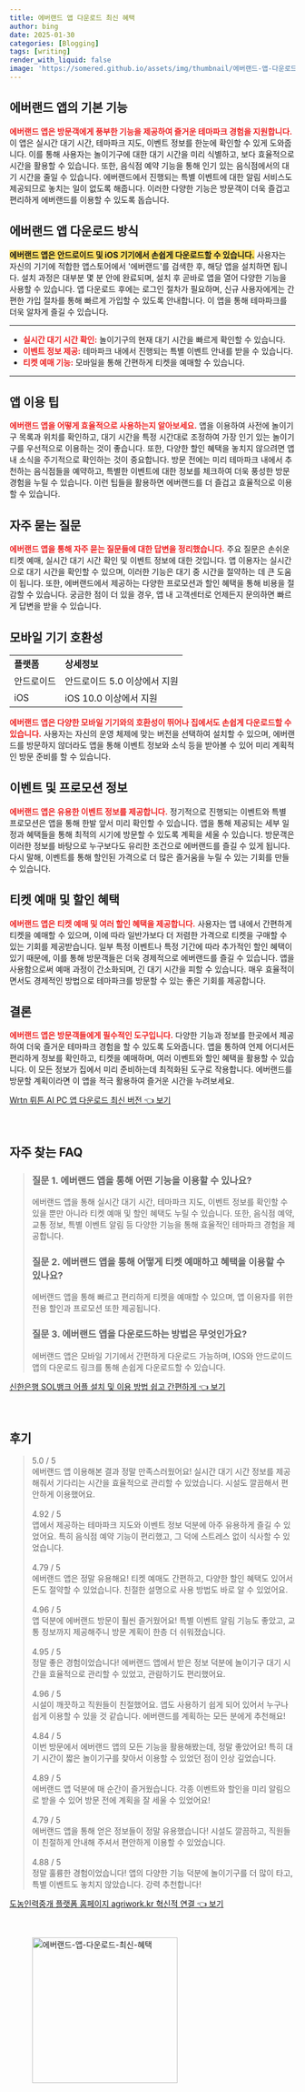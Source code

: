 ```yaml
---
title: 에버랜드 앱 다운로드 최신 혜택
author: bing
date: 2025-01-30
categories: [Blogging]
tags: [writing]
render_with_liquid: false
image: 'https://somered.github.io/assets/img/thumbnail/에버랜드-앱-다운로드-최신-혜택.webp'
---
```



<h2 id='에버랜드_앱의_기본_기능'>에버랜드 앱의 기본 기능</h2>

<p><b><span style="color: #ee2323;">에버랜드 앱은 방문객에게 풍부한 기능을 제공하여 즐거운 테마파크 경험을 지원합니다.</span></b> 이 앱은 실시간 대기 시간, 테마파크 지도, 이벤트 정보를 한눈에 확인할 수 있게 도와줍니다. 이를 통해 사용자는 놀이기구에 대한 대기 시간을 미리 식별하고, 보다 효율적으로 시간을 활용할 수 있습니다. 또한, 음식점 예약 기능을 통해 인기 있는 음식점에서의 대기 시간을 줄일 수 있습니다. 에버랜드에서 진행되는 특별 이벤트에 대한 알림 서비스도 제공되므로 놓치는 일이 없도록 해줍니다. 이러한 다양한 기능은 방문객이 더욱 즐겁고 편리하게 에버랜드를 이용할 수 있도록 돕습니다.</p>

<h2 id='에버랜드_앱다운로드_방식'>에버랜드 앱 다운로드 방식</h2>

<p><b><span style="background-color: #ffe066;">에버랜드 앱은 안드로이드 및 iOS 기기에서 손쉽게 다운로드할 수 있습니다.</span></b> 사용자는 자신의 기기에 적합한 앱스토어에서 '에버랜드'를 검색한 후, 해당 앱을 설치하면 됩니다. 설치 과정은 대부분 몇 분 안에 완료되며, 설치 후 곧바로 앱을 열어 다양한 기능을 사용할 수 있습니다. 앱 다운로드 후에는 로그인 절차가 필요하며, 신규 사용자에게는 간편한 가입 절차를 통해 빠르게 가입할 수 있도록 안내합니다. 이 앱을 통해 테마파크를 더욱 알차게 즐길 수 있습니다.</p>

<hr />

<ul>
    <li><b><span style="color: #ee2323;">실시간 대기 시간 확인:</span></b> 놀이기구의 현재 대기 시간을 빠르게 확인할 수 있습니다.</li>
    <li><b><span style="color: #ee2323;">이벤트 정보 제공:</span></b> 테마파크 내에서 진행되는 특별 이벤트 안내를 받을 수 있습니다.</li>
    <li><b><span style="color: #ee2323;">티켓 예매 기능:</span></b> 모바일을 통해 간편하게 티켓을 예매할 수 있습니다.</li>
</ul>

<hr />

<h2 id='앱_이용_팁'>앱 이용 팁</h2>

<p><b><span style="color: #ee2323;">에버랜드 앱을 어떻게 효율적으로 사용하는지 알아보세요.</span></b> 앱을 이용하여 사전에 놀이기구 목록과 위치를 확인하고, 대기 시간을 특정 시간대로 조정하여 가장 인기 있는 놀이기구를 우선적으로 이용하는 것이 좋습니다. 또한, 다양한 할인 혜택을 놓치지 않으려면 앱 내 소식을 주기적으로 확인하는 것이 중요합니다. 방문 전에는 미리 테마파크 내에서 추천하는 음식점들을 예약하고, 특별한 이벤트에 대한 정보를 체크하여 더욱 풍성한 방문 경험을 누릴 수 있습니다. 이런 팁들을 활용하면 에버랜드를 더 즐겁고 효율적으로 이용할 수 있습니다.</p>

<h2 id='자주_묻는_질문'>자주 묻는 질문</h2>

<p><b><span style="color: #ee2323;">에버랜드 앱을 통해 자주 묻는 질문들에 대한 답변을 정리했습니다.</span></b> 주요 질문은 손쉬운 티켓 예매, 실시간 대기 시간 확인 및 이벤트 정보에 대한 것입니다. 앱 이용자는 실시간으로 대기 시간을 확인할 수 있으며, 이러한 기능은 대기 중 시간을 절약하는 데 큰 도움이 됩니다. 또한, 에버랜드에서 제공하는 다양한 프로모션과 할인 혜택을 통해 비용을 절감할 수 있습니다. 궁금한 점이 더 있을 경우, 앱 내 고객센터로 언제든지 문의하면 빠르게 답변을 받을 수 있습니다.</p>

<h2 id='모바일_기기_호환성'>모바일 기기 호환성</h2>

<table>
    <tr>
        <td><b>플랫폼</b></td>
        <td><b>상세정보</b></td>
    </tr>
    <tr>
        <td>안드로이드</td>
        <td>안드로이드 5.0 이상에서 지원</td>
    </tr>
    <tr>
        <td>iOS</td>
        <td>iOS 10.0 이상에서 지원</td>
    </tr>
</table>

<p><b><span style="color: #ee2323;">에버랜드 앱은 다양한 모바일 기기와의 호환성이 뛰어나 집에서도 손쉽게 다운로드할 수 있습니다.</span></b> 사용자는 자신의 운영 체제에 맞는 버전을 선택하여 설치할 수 있으며, 에버랜드를 방문하지 않더라도 앱을 통해 이벤트 정보와 소식 등을 받아볼 수 있어 미리 계획적인 방문 준비를 할 수 있습니다.</p>

<h2 id='이벤트_및_프로모션_정보'>이벤트 및 프로모션 정보</h2>

<p><b><span style="color: #ee2323;">에버랜드 앱은 유용한 이벤트 정보를 제공합니다.</span></b> 정기적으로 진행되는 이벤트와 특별 프로모션은 앱을 통해 한발 앞서 미리 확인할 수 있습니다. 앱을 통해 제공되는 세부 일정과 혜택들을 통해 최적의 시기에 방문할 수 있도록 계획을 세울 수 있습니다. 방문객은 이러한 정보를 바탕으로 누구보다도 유리한 조건으로 에버랜드를 즐길 수 있게 됩니다. 다시 말해, 이벤트를 통해 할인된 가격으로 더 많은 즐거움을 누릴 수 있는 기회를 만들 수 있습니다.</p>

<h2 id='티켓_예매_및_할인_혜택'>티켓 예매 및 할인 혜택</h2>

<p><b><span style="color: #ee2323;">에버랜드 앱은 티켓 예매 및 여러 할인 혜택을 제공합니다.</span></b> 사용자는 앱 내에서 간편하게 티켓을 예매할 수 있으며, 이에 따라 일반가보다 더 저렴한 가격으로 티켓을 구매할 수 있는 기회를 제공받습니다. 일부 특정 이벤트나 특정 기간에 따라 추가적인 할인 혜택이 있기 때문에, 이를 통해 방문객들은 더욱 경제적으로 에버랜드를 즐길 수 있습니다. 앱을 사용함으로써 예매 과정이 간소화되며, 긴 대기 시간을 피할 수 있습니다. 매우 효율적이면서도 경제적인 방법으로 테마파크를 방문할 수 있는 좋은 기회를 제공합니다.</p>

<h2 id='결론'>결론</h2>

<p><b><span style="color: #ee2323;">에버랜드 앱은 방문객들에게 필수적인 도구입니다.</span></b> 다양한 기능과 정보를 한곳에서 제공하여 더욱 즐거운 테마파크 경험을 할 수 있도록 도와줍니다. 앱을 통하여 언제 어디서든 편리하게 정보를 확인하고, 티켓을 예매하며, 여러 이벤트와 할인 혜택을 활용할 수 있습니다. 이 모든 정보가 집에서 미리 준비하는데 최적화된 도구로 작용합니다. 에버랜드를 방문할 계획이라면 이 앱을 적극 활용하여 즐거운 시간을 누려보세요.</p>


<p><a class="click-button" title="Wrtn 뤼튼 AI PC 앱 다운로드 최신 버전" href="https://somered.github.io/posts/Wrtn-%EB%A4%BC%ED%8A%BC-AI-PC-%EC%95%B1-%EB%8B%A4%EC%9A%B4%EB%A1%9C%EB%93%9C-%EC%B5%9C%EC%8B%A0-%EB%B2%84%EC%A0%84/" rel="dofollow">Wrtn 뤼튼 AI PC 앱 다운로드 최신 버전 👈 보기</a></p><br>
<h2 id='자주_찾는_FAQ'>자주 찾는 FAQ</h2>
<div itemscope="" itemtype="https://schema.org/FAQPage"> 
<blockquote> 
<div itemscope="" itemprop="mainEntity" itemtype="https://schema.org/Question"> 
<h3 itemprop="name">질문 1. 에버랜드 앱을 통해 어떤 기능을 이용할 수 있나요?</h3> 
<div itemscope="" itemprop="acceptedAnswer" itemtype="https://schema.org/Answer"> 
<span itemprop="text"> 
<p>에버랜드 앱을 통해 실시간 대기 시간, 테마파크 지도, 이벤트 정보를 확인할 수 있을 뿐만 아니라 티켓 예매 및 할인 혜택도 누릴 수 있습니다. 또한, 음식점 예약, 교통 정보, 특별 이벤트 알림 등 다양한 기능을 통해 효율적인 테마파크 경험을 제공합니다.</p> 
</span> 
</div> 
</div> 

<div itemscope="" itemprop="mainEntity" itemtype="https://schema.org/Question"> 
<h3 itemprop="name">질문 2. 에버랜드 앱을 통해 어떻게 티켓 예매하고 혜택을 이용할 수 있나요?</h3> 
<div itemscope="" itemprop="acceptedAnswer" itemtype="https://schema.org/Answer"> 
<span itemprop="text"> 
<p>에버랜드 앱을 통해 빠르고 편리하게 티켓을 예매할 수 있으며, 앱 이용자를 위한 전용 할인과 프로모션 또한 제공됩니다.</p> 
</span> 
</div> 
</div> 

<div itemscope="" itemprop="mainEntity" itemtype="https://schema.org/Question"> 
<h3 itemprop="name">질문 3. 에버랜드 앱을 다운로드하는 방법은 무엇인가요?</h3> 
<div itemscope="" itemprop="acceptedAnswer" itemtype="https://schema.org/Answer"> 
<span itemprop="text"> 
<p>에버랜드 앱은 모바일 기기에서 간편하게 다운로드 가능하며, IOS와 안드로이드 앱의 다운로드 링크를 통해 손쉽게 다운로드할 수 있습니다.</p> 
</span> 
</div> 
</div> 
</blockquote> 
</div>
<p><a class="click-button" title="신한은행 SOL뱅크 어플 설치 및 이용 방법 쉽고 간편하게" href="https://somered.github.io/posts/%EC%8B%A0%ED%95%9C%EC%9D%80%ED%96%89-SOL%EB%B1%85%ED%81%AC-%EC%96%B4%ED%94%8C-%EC%84%A4%EC%B9%98-%EB%B0%8F-%EC%9D%B4%EC%9A%A9-%EB%B0%A9%EB%B2%95-%EC%89%BD%EA%B3%A0-%EA%B0%84%ED%8E%B8%ED%95%98%EA%B2%8C/" rel="dofollow">신한은행 SOL뱅크 어플 설치 및 이용 방법 쉽고 간편하게 👈 보기</a></p><br>
<h2 id='후기'>후기</h2>
<div itemscope itemtype="https://schema.org/Product">
  <blockquote>
  <div itemprop="review" itemscope itemtype="https://schema.org/Review">
      <div itemprop="reviewRating" itemscope itemtype="https://schema.org/Rating"> <span itemprop="ratingValue">5.0</span> / <span itemprop="bestRating">5</span> </div>
      <span itemprop="reviewBody">에버랜드 앱 이용해본 결과 정말 만족스러웠어요! 실시간 대기 시간 정보를 제공해줘서 기다리는 시간을 효율적으로 관리할 수 있었습니다. 시설도 깔끔해서 편안하게 이용했어요.</span>
  </div>
  <br>
  <div itemprop="review" itemscope itemtype="https://schema.org/Review">
      <div itemprop="reviewRating" itemscope itemtype="https://schema.org/Rating"> <span itemprop="ratingValue">4.92</span> / <span itemprop="bestRating">5</span> </div>
      <span itemprop="reviewBody">앱에서 제공하는 테마파크 지도와 이벤트 정보 덕분에 아주 유용하게 즐길 수 있었어요. 특히 음식점 예약 기능이 편리했고, 그 덕에 스트레스 없이 식사할 수 있었습니다.</span>
  </div>
  <br>
  <div itemprop="review" itemscope itemtype="https://schema.org/Review">
      <div itemprop="reviewRating" itemscope itemtype="https://schema.org/Rating"> <span itemprop="ratingValue">4.79</span> / <span itemprop="bestRating">5</span> </div>
      <span itemprop="reviewBody">에버랜드 앱은 정말 유용해요! 티켓 예매도 간편하고, 다양한 할인 혜택도 있어서 돈도 절약할 수 있었습니다. 친절한 설명으로 사용 방법도 바로 알 수 있었어요.</span>
  </div>
  <br>
  <div itemprop="review" itemscope itemtype="https://schema.org/Review">
      <div itemprop="reviewRating" itemscope itemtype="https://schema.org/Rating"> <span itemprop="ratingValue">4.96</span> / <span itemprop="bestRating">5</span> </div>
      <span itemprop="reviewBody">앱 덕분에 에버랜드 방문이 훨씬 즐거웠어요! 특별 이벤트 알림 기능도 좋았고, 교통 정보까지 제공해주니 방문 계획이 한층 더 쉬워졌습니다.</span>
  </div>
  <br>
  <div itemprop="review" itemscope itemtype="https://schema.org/Review">
      <div itemprop="reviewRating" itemscope itemtype="https://schema.org/Rating"> <span itemprop="ratingValue">4.95</span> / <span itemprop="bestRating">5</span> </div>
      <span itemprop="reviewBody">정말 좋은 경험이었습니다! 에버랜드 앱에서 받은 정보 덕분에 놀이기구 대기 시간을 효율적으로 관리할 수 있었고, 관람하기도 편리했어요.</span>
  </div>
  <br>
  <div itemprop="review" itemscope itemtype="https://schema.org/Review">
      <div itemprop="reviewRating" itemscope itemtype="https://schema.org/Rating"> <span itemprop="ratingValue">4.96</span> / <span itemprop="bestRating">5</span> </div>
      <span itemprop="reviewBody">시설이 깨끗하고 직원들이 친절했어요. 앱도 사용하기 쉽게 되어 있어서 누구나 쉽게 이용할 수 있을 것 같습니다. 에버랜드를 계획하는 모든 분에게 추천해요!</span>
  </div>
  <br>
  <div itemprop="review" itemscope itemtype="https://schema.org/Review">
      <div itemprop="reviewRating" itemscope itemtype="https://schema.org/Rating"> <span itemprop="ratingValue">4.84</span> / <span itemprop="bestRating">5</span> </div>
      <span itemprop="reviewBody">이번 방문에서 에버랜드 앱의 모든 기능을 활용해봤는데, 정말 좋았어요! 특히 대기 시간이 짧은 놀이기구를 찾아서 이용할 수 있었던 점이 인상 깊었습니다.</span>
  </div>
  <br>
  <div itemprop="review" itemscope itemtype="https://schema.org/Review">
      <div itemprop="reviewRating" itemscope itemtype="https://schema.org/Rating"> <span itemprop="ratingValue">4.89</span> / <span itemprop="bestRating">5</span> </div>
      <span itemprop="reviewBody">에버랜드 앱 덕분에 매 순간이 즐거웠습니다. 각종 이벤트와 할인을 미리 알림으로 받을 수 있어 방문 전에 계획을 잘 세울 수 있었어요!</span>
  </div>
  <br>
  <div itemprop="review" itemscope itemtype="https://schema.org/Review">
      <div itemprop="reviewRating" itemscope itemtype="https://schema.org/Rating"> <span itemprop="ratingValue">4.79</span> / <span itemprop="bestRating">5</span> </div>
      <span itemprop="reviewBody">에버랜드 앱을 통해 얻은 정보들이 정말 유용했습니다! 시설도 깔끔하고, 직원들이 친절하게 안내해 주셔서 편안하게 이용할 수 있었습니다.</span>
  </div>
  <br>
  <div itemprop="review" itemscope itemtype="https://schema.org/Review">
      <div itemprop="reviewRating" itemscope itemtype="https://schema.org/Rating"> <span itemprop="ratingValue">4.88</span> / <span itemprop="bestRating">5</span> </div>
      <span itemprop="reviewBody">정말 훌륭한 경험이었습니다! 앱의 다양한 기능 덕분에 놀이기구를 더 많이 타고, 특별 이벤트도 놓치지 않았습니다. 강력 추천합니다!</span>
  </div>
  </blockquote>
</div>
<p><a class="click-button" title="도농인력중개 플랫폼 홈페이지 agriwork.kr 혁신적 연결" href="https://somered.github.io/posts/%EB%8F%84%EB%86%8D%EC%9D%B8%EB%A0%A5%EC%A4%91%EA%B0%9C-%ED%94%8C%EB%9E%AB%ED%8F%BC-%ED%99%88%ED%8E%98%EC%9D%B4%EC%A7%80-agriwork.kr-%ED%98%81%EC%8B%A0%EC%A0%81-%EC%97%B0%EA%B2%B0/" rel="dofollow">도농인력중개 플랫폼 홈페이지 agriwork.kr 혁신적 연결 👈 보기</a></p><br>
<figure class="image"><img src="https://somered.github.io/assets/img/thumbnail/에버랜드-앱-다운로드-최신-혜택.webp" alt="에버랜드-앱-다운로드-최신-혜택" width="256" height="256"></figure>